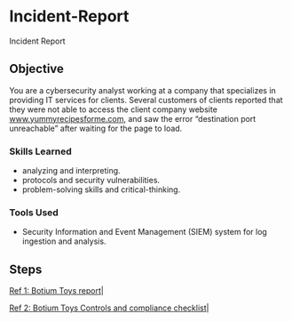 # Incident-Report
 Incident Report
## Objective


You are a cybersecurity analyst working at a company that specializes in providing IT services for clients. Several customers of clients reported that they were not able to access the client company website www.yummyrecipesforme.com, and saw the error “destination port unreachable” after waiting for the page to load. 


### Skills Learned



- analyzing and interpreting.
- protocols and security vulnerabilities.
- problem-solving skills and critical-thinking.

### Tools Used


- Security Information and Event Management (SIEM) system for log ingestion and analysis.
 
## Steps
<a href="https://docs.google.com/document/d/1s2u_RuhRAI40JSh-eZHvaFsV1ZMxcNSWXifHDTOsgFc/template/preview#heading=h.evidx83t54sc">Ref 1: Botium Toys report</a>|

<a href="https://docs.google.com/document/d/1Op4-epgneCidpryzw-y7T0xAdEKliDjH4OsBDn9OBvc/edit?usp=sharing">Ref 2: Botium Toys Controls and compliance checklist</a>|
